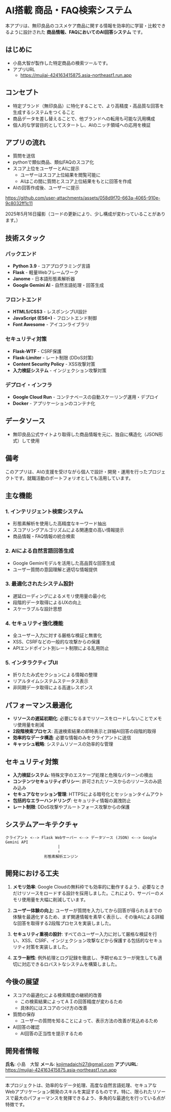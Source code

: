 # AI搭載 商品・FAQ検索システム

本アプリは、無印良品のコスメケア商品に関する情報を効率的に学習・比較できるように設計された **商品情報、FAQにおいてのAI回答システム** です。  

## はじめに

- 小島大智が製作した特定商品の検索ツールです。
- アプリURL
  - https://mujiai-424163415875.asia-northeast1.run.app

## コンセプト

- 特定ブランド（無印良品）に特化することで、より高精度・高品質な回答を生成するシステムをつくること
- 商品データを差し替えることで、他ブランドへの転用も可能な汎用構成
- 個人的な学習目的としてスタートし、AIのニッチ領域への応用を検証

## アプリの流れ

- 質問を送信
- pythonで類似商品、類似FAQのスコア化
- スコア上位をユーザーとAIに提示
  - ユーザーはスコア上位結果を閲覧可能に
  - AIはこの間に質問とスコア上位結果をもとに回答を作成
- AIの回答作成後、ユーザーに提示



https://github.com/user-attachments/assets/058d9f70-663a-4065-910e-9c8032ff1c11






2025年5月16日撮影（コードの更新により、少し構成が変わっていることがあります。）

## 技術スタック

### バックエンド
- **Python 3.9** - コアプログラミング言語
- **Flask** - 軽量Webフレームワーク
- **Janome** - 日本語形態素解析器
- **Google Gemini AI** - 自然言語処理・回答生成

### フロントエンド
- **HTML5/CSS3** - レスポンシブUI設計
- **JavaScript (ES6+)** - フロントエンド制御
- **Font Awesome** - アイコンライブラリ

### セキュリティ対策
- **Flask-WTF** - CSRF保護
- **Flask-Limiter** - レート制限 (DDoS対策)
- **Content Security Policy** - XSS攻撃対策
- **入力検証システム** - インジェクション攻撃対策

### デプロイ・インフラ
- **Google Cloud Run** - コンテナベースの自動スケーリング運用・デプロイ
- **Docker** - アプリケーションのコンテナ化

## データソース

- 無印良品公式サイトより取得した商品情報を元に、独自に構造化（JSON形式）して使用

## 備考
このアプリは、AIの支援を受けながら個人で設計・開発・運用を行ったプロジェクトです。就職活動のポートフォリオとしても活用しています。

## 主な機能

### 1. インテリジェント検索システム
- 形態素解析を使用した高精度なキーワード抽出
- スコアリングアルゴリズムによる関連度の高い情報提示
- 商品情報・FAQ情報の統合検索

### 2. AIによる自然言語回答生成
- Google Geminiモデルを活用した高品質な回答生成
- ユーザー質問の意図理解と適切な情報提供

### 3. 最適化されたシステム設計
- 遅延ローディングによるメモリ使用量の最小化
- 段階的データ取得によるUXの向上
- スケーラブルな設計思想

### 4. セキュリティ強化機能
- 全ユーザー入力に対する厳格な検証と無害化
- XSS、CSRFなどの一般的な攻撃からの保護
- APIエンドポイント別レート制限による乱用防止

### 5. インタラクティブUI
- 折りたたみ式セクションによる情報の整理
- リアルタイムシステムステータス表示
- 非同期データ取得による高速レスポンス

## パフォーマンス最適化

- **リソースの遅延初期化**: 必要になるまでリソースをロードしないことでメモリ使用量を削減
- **2段階検索プロセス**: 高速検索結果の即時表示と詳細AI回答の段階的取得
- **効率的なデータ構造**: 必要な情報のみをクライアントに送信
- **キャッシュ戦略**: システムリソースの効率的な管理

## セキュリティ対策

- **入力検証システム**: 特殊文字のエスケープ処理と危険なパターンの検出
- **コンテンツセキュリティポリシー**: 許可されたソースからのリソースのみ読み込み
- **セキュアなセッション管理**: HTTPSによる暗号化とセッションタイムアウト
- **包括的なエラーハンドリング**: セキュリティ情報の漏洩防止
- **レート制限**: DDoS攻撃やブルートフォース攻撃からの保護

## システムアーキテクチャ

```
クライアント <--> Flask Webサーバー <--> データソース (JSON) <--> Google Gemini API
                       |
                       ↓
                 形態素解析エンジン
```

## 開発における工夫

1. **メモリ効率**: Google Cloudの無料枠でも効率的に動作するよう、必要なときだけリソースをロードする設計を採用しました。これにより、サーバーのメモリ使用量を大幅に削減しています。

2. **ユーザー体験の向上**: ユーザーが質問を入力してから回答が得られるまでの体験を最適化するため、まず関連情報を素早く表示し、その後AIによる詳細な回答を取得する2段階プロセスを実装しました。

3. **セキュリティ重視の設計**: すべてのユーザー入力に対して厳格な検証を行い、XSS、CSRF、インジェクション攻撃などから保護する包括的なセキュリティ対策を実装しました。

4. **エラー耐性**: 例外処理とログ記録を徹底し、予期せぬエラーが発生しても適切に対応できるロバストなシステムを構築しました。

## 今後の展望

- スコアの最適化による検索精度の継続的改善
  - この検索結果によってＡＩの回答精度が変わるため
  - 具体的にはスコアのつけ方の改善
- 質問の保存
  - ユーザーの質問を知ることによって、表示方法の改善が見込めるため
- AI回答の確認
  - AI回答の正当性を提示するため

## 開発者情報

**氏名**: 小島　大智
**メール**: kojimadaichi27@gmail.com
**アプリURL**: https://mujiai-424163415875.asia-northeast1.run.app



---

本プロジェクトは、効率的なデータ処理、高度な自然言語処理、セキュアなWebアプリケーション開発のスキルを実証するものです。特に、限られたリソースで最大のパフォーマンスを発揮できるよう、多角的な最適化を行っている点が特徴です。
